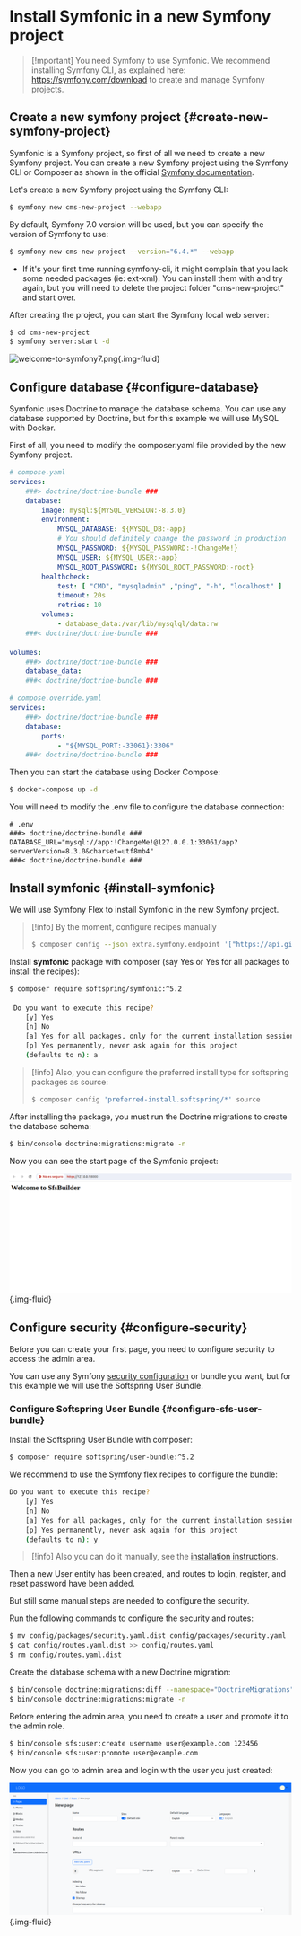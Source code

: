 # Install Symfonic in a new Symfony project

>[!mportant]
> You need Symfony to use Symfonic. 
> We recommend installing Symfony CLI, as explained here: <a href="https://symfony.com/download">https://symfony.com/download</a> to create and manage Symfony projects.
 

## Create a new symfony project {#create-new-symfony-project}

Symfonic is a Symfony project, so first of all we need to create a new Symfony project. 
You can create a new Symfony project using the Symfony CLI or Composer as shown in the official <a href="https://symfony.com/doc/current/setup.html">Symfony documentation</a>. 

Let's create a new Symfony project using the Symfony CLI:

```bash
$ symfony new cms-new-project --webapp
```

By default, Symfony 7.0 version will be used, but you can specify the version of Symfony to use:

```bash
$ symfony new cms-new-project --version="6.4.*" --webapp
```

* If it's your first time running symfony-cli, it might complain that you lack some needed packages (ie: ext-xml). You can install them with
and try again, but you will need to delete the project folder "cms-new-project" and start over.

After creating the project, you can start the Symfony local web server:

```bash
$ cd cms-new-project
$ symfony server:start -d
```

![welcome-to-symfony7.png](.files/welcome-to-symfony7.png){.img-fluid}

## Configure database {#configure-database}

Symfonic uses Doctrine to manage the database schema. You can use any database supported by Doctrine, but for this example we will use MySQL with Docker.

First of all, you need to modify the composer.yaml file provided by the new Symfony project.

```yaml
# compose.yaml
services:
    ###> doctrine/doctrine-bundle ###
    database:
        image: mysql:${MYSQL_VERSION:-8.3.0}
        environment:
            MYSQL_DATABASE: ${MYSQL_DB:-app}
            # You should definitely change the password in production
            MYSQL_PASSWORD: ${MYSQL_PASSWORD:-!ChangeMe!}
            MYSQL_USER: ${MYSQL_USER:-app}
            MYSQL_ROOT_PASSWORD: ${MYSQL_ROOT_PASSWORD:-root}
        healthcheck:
            test: [ "CMD", "mysqladmin" ,"ping", "-h", "localhost" ]
            timeout: 20s
            retries: 10
        volumes:
            - database_data:/var/lib/mysqlql/data:rw
    ###< doctrine/doctrine-bundle ###

volumes:
    ###> doctrine/doctrine-bundle ###
    database_data:
    ###< doctrine/doctrine-bundle ###
```

```yaml
# compose.override.yaml
services:
    ###> doctrine/doctrine-bundle ###
    database:
        ports:
            - "${MYSQL_PORT:-33061}:3306"
    ###< doctrine/doctrine-bundle ###
```

Then you can start the database using Docker Compose:

```bash
$ docker-compose up -d
```

You will need to modify the .env file to configure the database connection:

```
# .env
###> doctrine/doctrine-bundle ###
DATABASE_URL="mysql://app:!ChangeMe!@127.0.0.1:33061/app?serverVersion=8.3.0&charset=utf8mb4"
###< doctrine/doctrine-bundle ###
```

## Install symfonic {#install-symfonic}

We will use Symfony Flex to install Symfonic in the new Symfony project. 

>[!info]
> By the moment, configure recipes manually
> ```bash
> $ composer config --json extra.symfony.endpoint '["https://api.github.com/repos/softspring/recipes/contents/index.json",  "flex://defaults"]'
> ```

Install **symfonic** package with composer (say Yes or Yes for all packages to install the recipes):

```bash
$ composer require softspring/symfonic:^5.2

 Do you want to execute this recipe?
    [y] Yes
    [n] No
    [a] Yes for all packages, only for the current installation session
    [p] Yes permanently, never ask again for this project
    (defaults to n): a
```

>[!info]
> Also, you can configure the preferred install type for softspring packages as source:
> ```bash
> $ composer config 'preferred-install.softspring/*' source
> ```

After installing the package, you must run the Doctrine migrations to create the database schema:

```bash
$ bin/console doctrine:migrations:migrate -n
```

Now you can see the start page of the Symfonic project:

![welcome-to-symfonic.png](.files/welcome-to-symfonic.png){.img-fluid}

## Configure security {#configure-security}

Before you can create your first page, you need to configure security to access the admin area.

You can use any Symfony <a href="https://symfony.com/doc/current/security.html">security configuration</a> or bundle you want, but for this example we will use the Softspring User Bundle.

### Configure Softspring User Bundle {#configure-sfs-user-bundle}

Install the Softspring User Bundle with composer:

```bash
$ composer require softspring/user-bundle:^5.2
```

We recommend to use the Symfony flex recipes to configure the bundle:

```bash
Do you want to execute this recipe?
    [y] Yes
    [n] No
    [a] Yes for all packages, only for the current installation session
    [p] Yes permanently, never ask again for this project
    (defaults to n): y
```

>[!info]
> Also you can do it manually, see the [installation instructions](../bundles/user-bundle/install.md).

Then a new User entity has been created, and routes to login, register, and reset password have been added.

But still some manual steps are needed to configure the security.

Run the following commands to configure the security and routes:

```bash
$ mv config/packages/security.yaml.dist config/packages/security.yaml
$ cat config/routes.yaml.dist >> config/routes.yaml
$ rm config/routes.yaml.dist 
```

Create the database schema with a new Doctrine migration:

```bash
$ bin/console doctrine:migrations:diff --namespace="DoctrineMigrations"
$ bin/console doctrine:migrations:migrate -n
```

Before entering the admin area, you need to create a user and promote it to the admin role.

```bash
$ bin/console sfs:user:create username user@example.com 123456
$ bin/console sfs:user:promote user@example.com
```

Now you can go to admin area and login with the user you just created:

![symfonic-create-page.png](.files/symfonic-create-page.png){.img-fluid}
